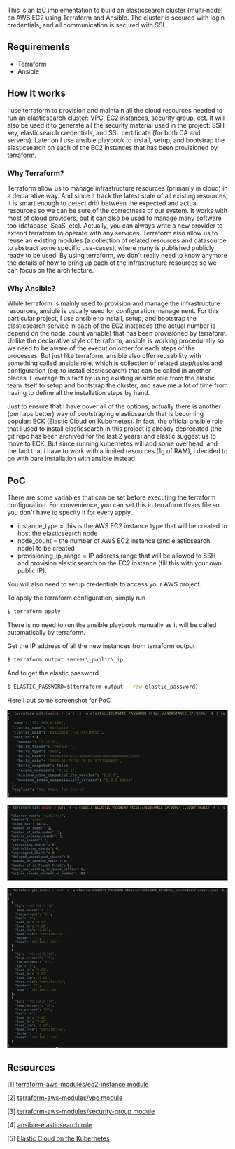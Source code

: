 This is an IaC implementation to build an elasticsearch cluster (multi-node) on AWS EC2 using Terraform and Ansible. The cluster is secured with login credentials, and all communication is secured with SSL.

## Requirements

- Terraform 
- Ansible

## How It works

I use terraform to provision and maintain all the cloud resources needed to run an elasticsearch cluster: VPC, EC2 instances, security group, ect. It will also be used it to generate all the security material used in the project: SSH key, elasticsearch credentials, and SSL certificate (for both CA and servers). Later on I use ansible playbook to install, setup, and bootstrap the elasticsearch on each of the EC2 instances that has been provisioned by terraform.

### Why Terraform?

Terraform allow us to manage infrastructure resources (primarily in cloud) in a declarative way. And since it track the latest state of all existing resources, it is smart enough to detect drift between the expected and actual resources so we can be sure of the correctness of our system. It works with most of cloud providers, but it can also be used to manage many software too (database, SaaS, etc). Actually, you can always write a new provider to extend terraform to operate with any services. Terraform also allow us to reuse an existing modules (a collection of related resources and datasource to abstract some specific use-cases), where many is published publicly ready to be used. By using terraform, we don't really need to know anymore the details of how to bring up each of the infrastructure resources so we can focus on the architecture.

### Why Ansible?

While terraform is mainly used to  provision and manage the infrastructure resources, ansible is usually used for configuration management. For this particular project, I use ansible to install, setup, and bootstrap the elasticsearch service in each of the EC2 instances (the actual number is depend on the node_count variable) that has been provisioned by terraform. Unlike the declarative style of terraform, ansible is working procedurally so we need to be aware of the execution order for each steps of the processes. But just like terraform, ansible also offer reusability with something called ansible role, which is collection of related step/tasks and configuration (eq: to install elasticsearch) that can be called in another places. I leverage this fact by using existing ansible role from the elastic team itself to setup and bootstrap the cluster, and save me a lot of time from having to define all the installation steps by hand.

Just to ensure that I have cover all of the options, actually there is another (perhaps better) way of bootstraping elasticsearch that is becoming popular: ECK (Elastic Cloud on Kubernetes). In fact, the official ansible role that i used to install elasticsearch in this project is already deprecated (the git repo has been archived for the last 2 years) and elastic suggest us to move to ECK. But since running kubernetes will add some overhead, and the fact that i have to work with a limited resources (1g of RAM), i decided to go with bare installation with ansible instead.

## PoC

There are some variables that can be set before executing the terraform configuration. For convenience, you can set this in terraform.tfvars file so you don't have to specity it for every apply.

* instance_type = this is the AWS EC2 instance type that will be created to host the elasticsearch node
* node_count = the number of AWS EC2 instance (and elasticsearch node) to be created
* provisioning\_ip\_range = IP address range that will be allowed to SSH and provision elasticsearch on the EC2 instance (fill this with your own public IP).

You will also need to setup credentials to access your AWS project.

To apply the terraform configuration, simply run

```sh
$ terraform apply
```

There is no need to run the ansible playbook manually as it will be called automatically by terraform.

Get the IP address of all the new instances from terraform output

```sh
$ terraform output server\_public\_ip
```

And to get the elastic password
```sh
$ ELASTIC_PASSWORD=$(terraform output --raw elastic_password)
```

Here I put some screenshot for PoC

![PoC1](/images/poc1.png)

![PoC2](/images/poc2.png)

![PoC3](/images/poc3.png)


## Resources

[1] [terraform-aws-modules/ec2-instance module](https://registry.terraform.io/modules/terraform-aws-modules/ec2-instance/aws/latest)

[2] [terraform-aws-modules/vpc module](https://registry.terraform.io/modules/terraform-aws-modules/vpc/aws/latest)

[3] [terraform-aws-modules/security-group module](https://registry.terraform.io/modules/terraform-aws-modules/security-group/aws/latest)

[4] [ansible-elasticsearch role](https://github.com/elastic/ansible-elasticsearch)

[5] [Elastic Cloud on the Kubernetes](https://www.elastic.co/guide/en/cloud-on-k8s/current/k8s-overview.html)

